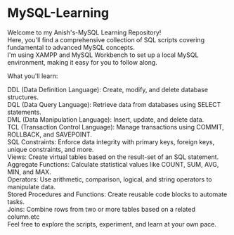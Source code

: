 # MySQL-Learning

Welcome to my Anish's-MySQL Learning Repository!
<br>
Here, you'll find a comprehensive collection of SQL scripts covering fundamental to advanced MySQL concepts. <br>I'm using XAMPP and MySQL Workbench to set up a local MySQL environment, making it easy for you to follow along.

What you'll learn:

DDL (Data Definition Language): Create, modify, and delete database structures.<br>
DQL (Data Query Language): Retrieve data from databases using SELECT statements.<br>
DML (Data Manipulation Language): Insert, update, and delete data.<br>
TCL (Transaction Control Language): Manage transactions using COMMIT, ROLLBACK, and SAVEPOINT.<br>
SQL Constraints: Enforce data integrity with primary keys, foreign keys, unique constraints, and more.<br>
Views: Create virtual tables based on the result-set of an SQL statement.<br>
Aggregate Functions: Calculate statistical values like COUNT, SUM, AVG, MIN, and MAX.<br>
Operators: Use arithmetic, comparison, logical, and string operators to manipulate data.<br>
Stored Procedures and Functions: Create reusable code blocks to automate tasks.<br>
Joins: Combine rows from two or more tables based on a related column.etc<br>
Feel free to explore the scripts, experiment, and learn at your own pace.

